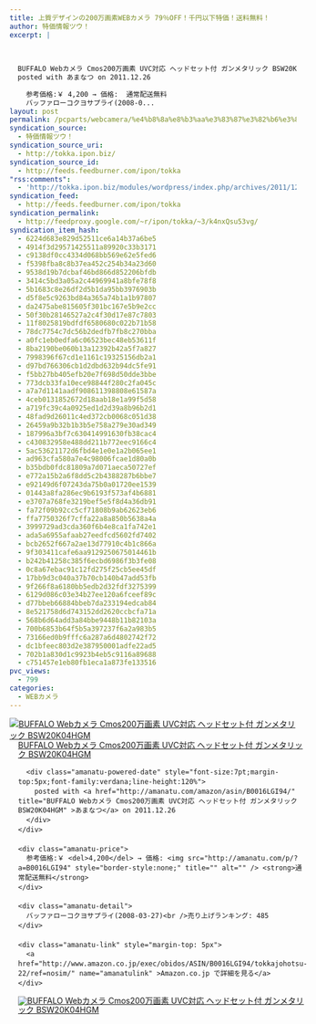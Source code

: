 ```yaml
---
title: 上質デザインの200万画素WEBカメラ 79％OFF！千円以下特価！送料無料！
author: 特価情報ツウ！
excerpt: |
  	
  
  	
  BUFFALO Webカメラ Cmos200万画素 UVC対応 ヘッドセット付 ガンメタリック BSW20K04HGM
  posted with あまなつ on 2011.12.26
  
  	参考価格:￥ 4,200 → 価格:  通常配送無料
  	バッファローコクヨサプライ(2008-0...
layout: post
permalink: /pcparts/webcamera/%e4%b8%8a%e8%b3%aa%e3%83%87%e3%82%b6%e3%82%a4%e3%83%b3%e3%81%ae200%e4%b8%87%e7%94%bb%e7%b4%a0web%e3%82%ab%e3%83%a1%e3%83%a9-79%ef%bc%85off%ef%bc%81%e5%8d%83%e5%86%86%e4%bb%a5%e4%b8%8b%e7%89%b9.html
syndication_source:
  - 特価情報ツウ！
syndication_source_uri:
  - http://tokka.ipon.biz/
syndication_source_id:
  - http://feeds.feedburner.com/ipon/tokka
"rss:comments":
  - 'http://tokka.ipon.biz/modules/wordpress/index.php/archives/2011/12/26/200web-79off/#comments'
syndication_feed:
  - http://feeds.feedburner.com/ipon/tokka
syndication_permalink:
  - http://feedproxy.google.com/~r/ipon/tokka/~3/k4nxQsu53vg/
syndication_item_hash:
  - 6224d683e829d52511ce6a14b37a6be5
  - 4914f3d29571425511a89920c33b3171
  - c9138df0cc4334d068bb569e62e5fed6
  - f5398fba8c8b37ea452c254b34a23d60
  - 9538d19b7dcbaf46bd866d852206bfdb
  - 3414c5bd3a05a2c44969941a8bfe78f8
  - 5b1683c8e26df2d5b1da95bb3976903b
  - d5f8e5c9263bd84a365a74b1a1b97807
  - da2475abe815605f301bc167e5b9e2cc
  - 50f30b28146527a2c4f30d17e87c7803
  - 11f8025819bdfdf6580680c022b71b58
  - 78dc7754c7dc56b2dedfb7fb8c270bba
  - a0fc1eb0edfa6c06523bec48eb53611f
  - 8ba2190be060b13a12392b42a5f7a827
  - 7998396f67cd1e1161c19325156db2a1
  - d97bd766306cb1d2dbd632b94dc5fe91
  - f5bb27bb405efb20e7f698d50dde3bbe
  - 773dcb33fa10ece98844f280c2fa045c
  - a7a7d1141aadf908611398808e61587a
  - 4ceb0131852672d18aab18e1a99f5d58
  - a719fc39c4a0925ed1d2d39a8b96b2d1
  - 48fad9d26011c4ed372cb0068c051d38
  - 26459a9b32b1b3b5e758a279e30ad349
  - 187996a3bf7c630414991630fb38cac4
  - c430832958e488dd211b772eec9166c4
  - 5ac53621172d6fbd4e1e0e1a2b065ee1
  - ad963cfa580a7e4c98006fcae1d80a0b
  - b35bdb0fdc81809a7d071aeca50727ef
  - e772a15b2a6f8dd5c2b4388287b6bbe7
  - e92149d6f07243da75b0a01720ee1539
  - 01443a8fa286ec9b6193f573af4b6881
  - e3707a768fe3219bef5e5f8d4a36db91
  - fa72f09b92cc5cf71808b9ab62623eb6
  - ffa7750326f7cffa22a8a850b5638a4a
  - 3999729ad3cda360f6b4e8ca1fa742e1
  - ada5a6955afaab27eedfcd5602fd7402
  - bcb2652f667a2ae13d77910c4b1c866a
  - 9f303411cafe6aa9129250675014461b
  - b242b41258c385f6ecbd6986f3b3fe08
  - 0c8a67ebac91c12fd275f25cb5ee45df
  - 17bb9d3c040a37b70cb140b47add53fb
  - 9f266f8a6180bb5edb2d32fdf3275399
  - 6129d086c03e34b27ee120a6fceef89c
  - d77bbeb66884bbeb7da233194edcab84
  - 8e521758d6d743152dd2620ccbcfa71a
  - 568b6d64add3a84bbe9448b11b82103a
  - 700b6853b64f5b5a397237f6a2a983b5
  - 73166ed0b9fffc6a287a6d4802742f72
  - dc1bfeec803d2e387950001adfe22ad5
  - 702b1a830d1c9923b4eb5c9116a89688
  - c751457e1eb80fb1eca1a873fe133516
pvc_views:
  - 799
categories:
  - WEBカメラ
---
```

<div class="amanatu-box" style="margin-bottom:0px;">
  <div class="amanatu-image" style="float:left;">
    <a href="http://www.amazon.co.jp/exec/obidos/ASIN/B0016LGI94/tokkajohotsu-22/ref=nosim/" name="amanatulink" ><img src="http://i1.wp.com/ecx.images-amazon.com/images/I/41irxfCDnVL._SL160_.jpg?w=546" alt="BUFFALO Webカメラ Cmos200万画素 UVC対応 ヘッドセット付 ガンメタリック BSW20K04HGM" style="border: none;" data-recalc-dims="1" /></a>
  </div>
  
  <div class="amanatu-info" style="float:left;margin-left:15px;line-height:120%">
    <div class="amanatu-name" style="margin-bottom:10px;line-height:120%">
      <a href="http://www.amazon.co.jp/exec/obidos/ASIN/B0016LGI94/tokkajohotsu-22/ref=nosim/" name="amanatulink" >BUFFALO Webカメラ Cmos200万画素 UVC対応 ヘッドセット付 ガンメタリック BSW20K04HGM</a></p> 
      
      <div class="amanatu-powered-date" style="font-size:7pt;margin-top:5px;font-family:verdana;line-height:120%">
        posted with <a href="http://amanatu.com/amazon/asin/B0016LGI94/" title="BUFFALO Webカメラ Cmos200万画素 UVC対応 ヘッドセット付 ガンメタリック BSW20K04HGM" >あまなつ</a> on 2011.12.26
      </div>
    </div>
    
    <div class="amanatu-price">
      参考価格:￥ <del>4,200</del> → 価格: <img src="http://amanatu.com/p/?a=B0016LGI94" style="border-style:none;" title="" alt="" /> <strong>通常配送無料</strong>
    </div>
    
    <div class="amanatu-detail">
      バッファローコクヨサプライ(2008-03-27)<br />売り上げランキング: 485
    </div>
    
    <div class="amanatu-link" style="margin-top: 5px">
      <a href="http://www.amazon.co.jp/exec/obidos/ASIN/B0016LGI94/tokkajohotsu-22/ref=nosim/" name="amanatulink" >Amazon.co.jp で詳細を見る</a>
    </div>
  </div>
  
  <div class="amanatu-footer" style="clear: left">
  </div>
  
  <div class="amanatu-imageset">
    <div class="amanatu-image" style="float:left;">
      <a href="http://www.amazon.co.jp/exec/obidos/ASIN/B0016LGI94/tokkajohotsu-22/ref=nosim/" name="amanatulink" ><img src="http://i1.wp.com/ecx.images-amazon.com/images/I/41lgglzO4iL._AA160_.jpg?w=546" alt="BUFFALO Webカメラ Cmos200万画素 UVC対応 ヘッドセット付 ガンメタリック BSW20K04HGM" style="border: none;" data-recalc-dims="1" /></a>
    </div>
    
    <div class="amanatu-image" style="float:left;">
      <a href="http://www.amazon.co.jp/exec/obidos/ASIN/B0016LGI94/tokkajohotsu-22/ref=nosim/" name="amanatulink" ><img src="http://i2.wp.com/ecx.images-amazon.com/images/I/51uyqN9Dr7L._AA160_.jpg?w=546" alt="BUFFALO Webカメラ Cmos200万画素 UVC対応 ヘッドセット付 ガンメタリック BSW20K04HGM" style="border: none;" data-recalc-dims="1" /></a>
    </div>
    
    <div class="amanatu-image" style="float:left;">
      <a href="http://www.amazon.co.jp/exec/obidos/ASIN/B0016LGI94/tokkajohotsu-22/ref=nosim/" name="amanatulink" ><img src="http://i2.wp.com/ecx.images-amazon.com/images/I/410noAbzW9L._AA160_.jpg?w=546" alt="BUFFALO Webカメラ Cmos200万画素 UVC対応 ヘッドセット付 ガンメタリック BSW20K04HGM" style="border: none;" data-recalc-dims="1" /></a>
    </div>
    
    <div class="amanatu-footer" style="clear: left">
    </div>
  </div>
</div>

<img src="http://feeds.feedburner.com/~r/ipon/tokka/~4/k4nxQsu53vg" height="1" width="1" title="" alt="" />